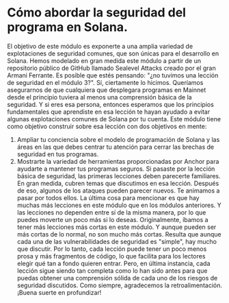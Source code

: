 # Cómo abordar la seguridad del programa en Solana.

El objetivo de este módulo es exponerte a una amplia variedad de explotaciones de seguridad comunes, que son únicas para el desarrollo en Solana. Hemos modelado en gran medida este módulo a partir de un repositorio público de GitHub llamado Sealevel Attacks creado por el gran Armani Ferrante.
Es posible que estés pensando: "¿no tuvimos una lección de seguridad en el módulo 3?". Sí, ciertamente lo hicimos. Queríamos asegurarnos de que cualquiera que desplegara programas en Mainnet desde el principio tuviera al menos una comprensión básica de la seguridad. Y si eres esa persona, entonces esperamos que los principios fundamentales que aprendiste en esa lección te hayan ayudado a evitar algunas explotaciones comunes de Solana por tu cuenta.
Este módulo tiene como objetivo construir sobre esa lección con dos objetivos en mente:

1. Ampliar tu conciencia sobre el modelo de programación de Solana y las áreas en las que debes centrar tu atención para cerrar las brechas de seguridad en tus programas.
2. Mostrarte la variedad de herramientas proporcionadas por Anchor para ayudarte a mantener tus programas seguros.
   Si pasaste por la lección básica de seguridad, las primeras lecciones deben parecerte familiares. En gran medida, cubren temas que discutimos en esa lección. Después de eso, algunos de los ataques pueden parecer nuevos. Te animamos a pasar por todos ellos.
   La última cosa para mencionar es que hay muchas más lecciones en este módulo que en los módulos anteriores. Y las lecciones no dependen entre sí de la misma manera, por lo que puedes moverte un poco más si lo deseas.
   Originalmente, íbamos a tener más lecciones más cortas en este módulo. Y aunque pueden ser más cortas de lo normal, no son mucho más cortas. Resulta que aunque cada una de las vulnerabilidades de seguridad es "simple", hay mucho que discutir. Por lo tanto, cada lección puede tener un poco menos prosa y más fragmentos de código, lo que facilita para los lectores elegir qué tan a fondo quieren entrar. Pero, en última instancia, cada lección sigue siendo tan completa como lo han sido antes para que puedas obtener una comprensión sólida de cada uno de los riesgos de seguridad discutidos.
   Como siempre, agradecemos la retroalimentación. ¡Buena suerte en profundizar!

